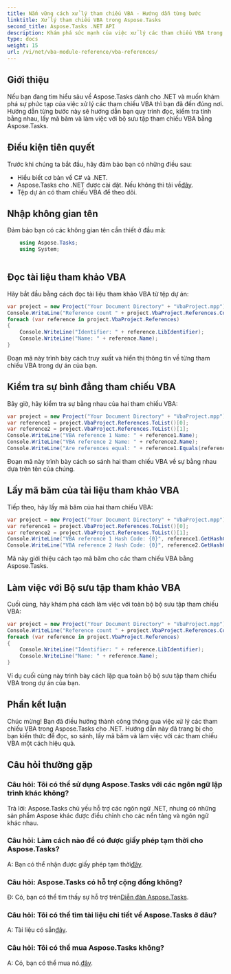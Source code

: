 ```yaml
---
title: Nắm vững cách xử lý tham chiếu VBA - Hướng dẫn từng bước
linktitle: Xử lý tham chiếu VBA trong Aspose.Tasks
second_title: Aspose.Tasks .NET API
description: Khám phá sức mạnh của việc xử lý các tham chiếu VBA trong Aspose.Tasks .NET với hướng dẫn toàn diện của chúng tôi. Tìm hiểu cách đọc, so sánh và làm việc với các tài liệu tham khảo VBA một cách liền mạch.
type: docs
weight: 15
url: /vi/net/vba-module-reference/vba-references/
---
```

## Giới thiệu
Nếu bạn đang tìm hiểu sâu về Aspose.Tasks dành cho .NET và muốn khám phá sự phức tạp của việc xử lý các tham chiếu VBA thì bạn đã đến đúng nơi. Hướng dẫn từng bước này sẽ hướng dẫn bạn quy trình đọc, kiểm tra tính bằng nhau, lấy mã băm và làm việc với bộ sưu tập tham chiếu VBA bằng Aspose.Tasks.
## Điều kiện tiên quyết
Trước khi chúng ta bắt đầu, hãy đảm bảo bạn có những điều sau:
- Hiểu biết cơ bản về C# và .NET.
-  Aspose.Tasks cho .NET được cài đặt. Nếu không thì tải về[đây](https://releases.aspose.com/tasks/net/).
- Tệp dự án có tham chiếu VBA để theo dõi.
## Nhập không gian tên
Đảm bảo bạn có các không gian tên cần thiết ở đầu mã:
```csharp
    using Aspose.Tasks;
    using System;
    
```
## Đọc tài liệu tham khảo VBA
Hãy bắt đầu bằng cách đọc tài liệu tham khảo VBA từ tệp dự án:
```csharp
var project = new Project("Your Document Directory" + "VbaProject.mpp");
Console.WriteLine("Reference count " + project.VbaProject.References.Count);
foreach (var reference in project.VbaProject.References)
{
    Console.WriteLine("Identifier: " + reference.LibIdentifier);
    Console.WriteLine("Name: " + reference.Name);
}
```
Đoạn mã này trình bày cách truy xuất và hiển thị thông tin về từng tham chiếu VBA trong dự án của bạn.
## Kiểm tra sự bình đẳng tham chiếu VBA
Bây giờ, hãy kiểm tra sự bằng nhau của hai tham chiếu VBA:
```csharp
var project = new Project("Your Document Directory" + "VbaProject.mpp");
var reference1 = project.VbaProject.References.ToList()[0];
var reference2 = project.VbaProject.References.ToList()[1];
Console.WriteLine("VBA reference 1 Name: " + reference1.Name);
Console.WriteLine("VBA reference 2 Name: " + reference2.Name);
Console.WriteLine("Are references equal: " + reference1.Equals(reference2));
```
Đoạn mã này trình bày cách so sánh hai tham chiếu VBA về sự bằng nhau dựa trên tên của chúng.
## Lấy mã băm của tài liệu tham khảo VBA
Tiếp theo, hãy lấy mã băm của hai tham chiếu VBA:
```csharp
var project = new Project("Your Document Directory" + "VbaProject.mpp");
var reference1 = project.VbaProject.References.ToList()[0];
var reference2 = project.VbaProject.References.ToList()[1];
Console.WriteLine("VBA reference 1 Hash Code: {0}", reference1.GetHashCode());
Console.WriteLine("VBA reference 2 Hash Code: {0}", reference2.GetHashCode());
```
Mã này giới thiệu cách tạo mã băm cho các tham chiếu VBA bằng Aspose.Tasks.
## Làm việc với Bộ sưu tập tham khảo VBA
Cuối cùng, hãy khám phá cách làm việc với toàn bộ bộ sưu tập tham chiếu VBA:
```csharp
var project = new Project("Your Document Directory" + "VbaProject.mpp");
Console.WriteLine("Reference count " + project.VbaProject.References.Count);
foreach (var reference in project.VbaProject.References)
{
    Console.WriteLine("Identifier: " + reference.LibIdentifier);
    Console.WriteLine("Name: " + reference.Name);
}
```
Ví dụ cuối cùng này trình bày cách lặp qua toàn bộ bộ sưu tập tham chiếu VBA trong dự án của bạn.
## Phần kết luận
Chúc mừng! Bạn đã điều hướng thành công thông qua việc xử lý các tham chiếu VBA trong Aspose.Tasks cho .NET. Hướng dẫn này đã trang bị cho bạn kiến thức để đọc, so sánh, lấy mã băm và làm việc với các tham chiếu VBA một cách hiệu quả.
## Câu hỏi thường gặp
### Câu hỏi: Tôi có thể sử dụng Aspose.Tasks với các ngôn ngữ lập trình khác không?
Trả lời: Aspose.Tasks chủ yếu hỗ trợ các ngôn ngữ .NET, nhưng có những sản phẩm Aspose khác được điều chỉnh cho các nền tảng và ngôn ngữ khác nhau.
### Câu hỏi: Làm cách nào để có được giấy phép tạm thời cho Aspose.Tasks?
A: Bạn có thể nhận được giấy phép tạm thời[đây](https://purchase.aspose.com/temporary-license/).
### Câu hỏi: Aspose.Tasks có hỗ trợ cộng đồng không?
 Đ: Có, bạn có thể tìm thấy sự hỗ trợ trên[Diễn đàn Aspose.Tasks](https://forum.aspose.com/c/tasks/15).
### Câu hỏi: Tôi có thể tìm tài liệu chi tiết về Aspose.Tasks ở đâu?
 A: Tài liệu có sẵn[đây](https://reference.aspose.com/tasks/net/).
### Câu hỏi: Tôi có thể mua Aspose.Tasks không?
 A: Có, bạn có thể mua nó.[đây](https://purchase.aspose.com/buy).